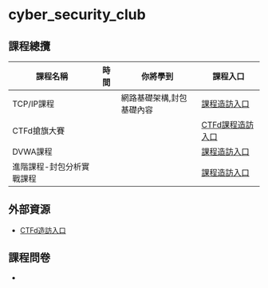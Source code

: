 # cyber_security_club
## 課程總攬
|課程名稱|時間|你將學到|課程入口|
|--|--|--|--|
|TCP/IP課程||網路基礎架構,封包基礎內容|[課程造訪入口]()|
|CTFd搶旗大賽|||[CTFd課程造訪入口](https://github.com/shawnhuang125/CTFd)|
|DVWA課程|||[課程造訪入口]()|
|進階課程-封包分析實戰課程|||[課程造訪入口]()|
## 外部資源
- [CTFd造訪入口](https://github.com/shawnhuang125/CTFd)
## 課程問卷
- 
